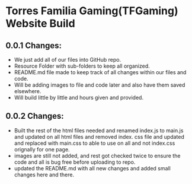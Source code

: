# Torres Familia Gaming(TFGaming) Website Build

## 0.0.1 Changes:
- We just add all of our files into GitHub repo.
- Resource Folder with sub-folders to keep all organized.
- README.md file made to keep track of all changes within our files and code.
- Will be adding images to file and code later and also have them saved elsewhere.
- Will build little by little and hours given and provided.

## 0.0.2 Changes:
 - Built the rest of the html files needed and renamed index.js to main.js and updated on all html files and removed         index.  css file and updated and replaced with main.css to able to use on all and not index.css orignally for one page.
 - images are still not added, and rest got checked twice to ensure the code and all is bug free before uploading to repo.
 - updated the README.md with all new changes and added small changes here and there.